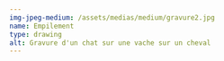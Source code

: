```yaml
---
img-jpeg-medium: /assets/medias/medium/gravure2.jpg
name: Empilement
type: drawing
alt: Gravure d'un chat sur une vache sur un cheval
---
```


